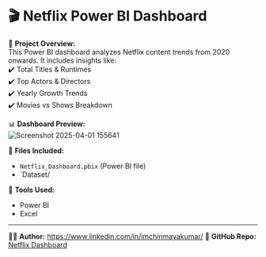 # 🎬 Netflix Power BI Dashboard  

🚀 **Project Overview:**  
This Power BI dashboard analyzes Netflix content trends from 2020 onwards. It includes insights like:  
✔️ Total Titles & Runtimes  
✔️ Top Actors & Directors  
✔️ Yearly Growth Trends  
✔️ Movies vs Shows Breakdown  

📊 **Dashboard Preview:**  
![Screenshot 2025-04-01 155641](https://github.com/user-attachments/assets/7af72b39-6a28-4271-b567-7a6d52be5a75)


📂 **Files Included:**  
- `Netflix_Dashboard.pbix` (Power BI file)  
- `Dataset/


📌 **Tools Used:**  
- Power BI
- Excel

---
👨‍💻 **Author:** https://www.linkedin.com/in/imchinmayakumar/ 
🔗 **GitHub Repo:** [Netflix Dashboard](https://github.com/yourusername/Netflix-PowerBI-Dashboard)  
